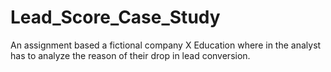 # Lead_Score_Case_Study
An assignment based a fictional company X Education where in the analyst has to analyze the reason of their drop in lead conversion.
